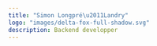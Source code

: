 ```yaml
---
title: "Simon Longpré\u2011Landry"
logo: "images/delta-fox-full-shadow.svg"
description: Backend developper
---
```

